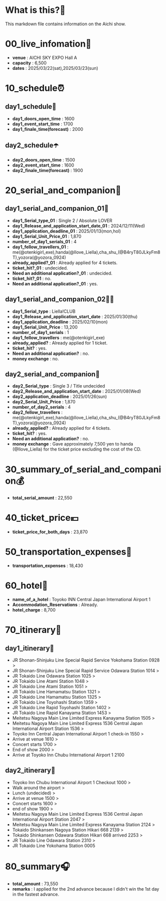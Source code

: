 # What is this?👀
<p>This markdown file contains information on the Aichi show.</p>

# 00_live_infomation📅

- **venue** : AICHI SKY EXPO Hall A
- **capacity** : 6,500
- **dates** : 2025/03/22(sat),2025/03/23(sun)

# 10_schedule⏰

## day1_schedule🥁

- **day1_doors_open_time** : 1600
- **day1_event_start_time** : 1700
- **day1_finale_time(forecast)** : 2000

## day2_schedule☂️

- **day2_doors_open_time** : 1500
- **day2_event_start_time** : 1600
- **day2_finale_time(forecast)** : 1900

# 20_serial_and_companion📃

## day1_serial_and_companion_01🔖

- **day1_Serial_type_01** : Single 2 / Absolute LOVER
- **day1_Release_and_application_start_date_01** : 2024/12/11(Wed)
- **day1_application_deadline_01** : 2025/01/13(mon,hol)
- **day1_Serial_Unit_Price_01** : 1,870
- **number_of_day1_serials_01** : 4
- **day1_fellow_travellers_01** : me(@otenkigirl_exe),handa(@Ilove_Liella),cha_shu_(@B4ryT80JLkyFm8T),yozora(@yozora_0924)
- **already_applied?_01** : Already applied for 4 tickets.
- **ticket_hit?_01** : undecided.
- **Need an additional application?_01** : undecided.
- **ticket_hit?_01** : no.
- **Need an additional application?_01** : yes.

## day1_serial_and_companion_02🐱‍🚀

- **day1_Serial_type** : Liella!CLUB
- **day1_Release_and_application_start_date** : 2025/01/30(thu)
- **day1_application_deadline** : 2025/02/10(mon)
- **day1_Serial_Unit_Price** : 13,200
- **number_of_day1_serials** : 1
- **day1_fellow_travellers** : me(@otenkigirl_exe)
- **already_applied?** : Already applied for 1 ticket.
- **ticket_hit?** : yes.
- **Need an additional application?** : no.
- **money exchange** : no.

## day2_serial_and_companion📰

- **day2_Serial_type** : Single 3 / Title undecided
- **day2_Release_and_application_start_date** : 2025/01/08(Wed)
- **day2_application_deadline** : 2025/01/26(sun)
- **day2_Serial_Unit_Price** : 1,870
- **number_of_day2_serials** : 4
- **day2_fellow_travellers** : me(@otenkigirl_exe),handa(@Ilove_Liella),cha_shu_(@B4ryT80JLkyFm8T),yozora(@yozora_0924)
- **already_applied?** : Already applied for 4 tickets.
- **ticket_hit?** : yes.
- **Need an additional application?** : no.
- **money exchange** : Gave approximately 7,500 yen to handa (@Ilove_Liella) for the ticket price excluding the cost of the CD.

# 30_summary_of_serial_and_companion💰

- **total_serial_amount** : 22,550

# 40_ticket_price💴

- **ticket_price_for_both_days** : 23,870

# 50_transportation_expenses🚅

- **transportation_expenses** : 18,430

# 60_hotel🏨

- **name_of_a_hotel** : Toyoko INN Central Japan International Airport 1 
- **Accommodation_Reservations** : Already.
- **hotel_charge** : 8,700

# 70_itinerary🛴

## day1_itinerary🚀

- JR Shonan-Shinjuku Line Special Rapid Service Yokohama Station 0928 >
- JR Shonan-Shinjuku Line Special Rapid Service Odawara Station 1014 >
- JR Tokaido Line Odawara Station 1025 >
- JR Tokaido Line Atami Station 1048 >
- JR Tokaido Line Atami Station 1051 >
- JR Tokaido Line Hamamatsu Station 1321 >
- JR Tokaido Line Hamamatsu Station 1325 >
- JR Tokaido Line Toyohashi Station 1359 >
- JR Tokaido Line Rapid Toyohashi Station 1402 >
- JR Tokaido Line Rapid Kanayama Station 1453 >
- Meitetsu Nagoya Main Line Limited Express Kanayama Station 1505 >
- Meitetsu Nagoya Main Line Limited Express 1536 Central Japan International Airport Station 1536 >
- Toyoko Inn Central Japan International Airport 1 check-in 1550 >
- Arrive at venue 1610 >
- Concert starts 1700 >
- End of show 2000 >
- Arrive at Toyoko Inn Chubu International Airport 1 2100

## day2_itinerary🚢

- Toyoko Inn Chubu International Airport 1 Checkout 1000 >
- Walk around the airport >
- Lunch (undecided) >
- Arrive at venue 1500 >
- Concert starts 1600 >
- end of show 1900 >
- Meitetsu Nagoya Main Line Limited Express 1536 Central Japan International Airport Station 2047 >
- Meitetsu Nagoya Main Line Limited Express Kanayama Station 2124 >
- Tokaido Shinkansen Nagoya Station Hikari 668 2139 >
- Tokaido Shinkansen Odawara Station Hikari 668 arrived 2253 >
- JR Tokaido Line Odawara Station 2310 >
- JR Tokaido Line Yokohama Station 0005

# 80_summary🎧

- **total_amount** : 73,550
- **remarks** : I applied for the 2nd advance because I didn't win the 1st day in the fastest advance.
